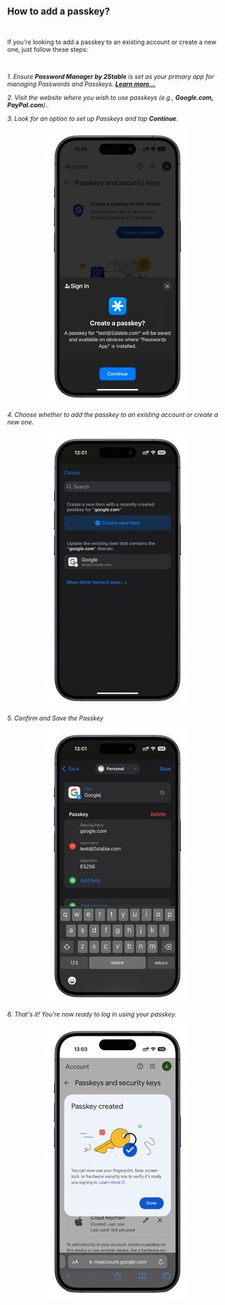 <!-- 
---
title: How to add a passkey?
--- 
-->

## **How to add a passkey?**

<br />

If you're looking to add a passkey to an existing account or create a new one, just follow these steps:

<br />

*1. Ensure **Password Manager by 2Stable** is set as your primary app for managing Passwords and Passkeys. [**Learn more...**](passwords://faq?question=0005)*

*2. Visit the website where you wish to use passkeys (e.g., **Google.com, PayPal.com**)..*

*3. Look for an option to set up Passkeys and tap **Continue**.*

<p align="center">
<img src="../assets/how-to-add-a-passkey-continue.png" style="width:320px;" alt="how to add a passkey - continue"/>
</p>

*4. Choose whether to add the passkey to an existing account or create a new one.*

<p align="center">
<img src="../assets/how-to-add-a-passkey-choose-the-method.png" style="width:320px;" alt="how to add a passkey - choose the method"/>
</p>

*5. Confirm and Save the Passkey*

<p align="center">
<img src="../assets/how-to-add-a-passkey-confirm.png" style="width:320px;" alt="how to add a passkey - confirm"/>
</p>

*6. That's it! You're now ready to log in using your passkey.*

<p align="center">
<img src="../assets/how-to-add-a-passkey-success.png" style="width:320px;" alt="how to add a passkey - success"/>
</p>